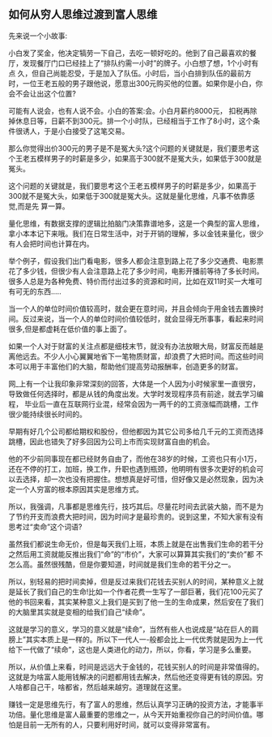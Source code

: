 ## 如何从穷人思维过渡到富人思维

先来说一个小故事:

小白发了奖金，他决定犒劳一下自己，去吃一顿好吃的。他到了自己最喜欢的餐厅，发现餐厅门口已经挂上了“排队约需一小时”的牌子。小白想了想，1个小时有点
久，但自己尚能忍受，于是加入了队伍。小时后，当小白排到队伍的最前方时，一位王老五般的男子跟他说，愿意出300元购买他的位置。如果你是小白，你会不会让出这个位置?

可能有人说会，也有人说不会。小白的答案:会。小白月薪约8000元， 扣税再除掉休息日等，日薪不到300元。排一个小时队，已经相当于工作了8小时，这个条件很诱人，于是小白接受了这笔交易。

那么你觉得出价300元的男子是不是冤大头?这个问题的关键就是，我们要思考这个王老五模样男子的时薪是多少，如果高于300就不是冤大头，如果低于300就是冤头。

这个问题的关键就是，我们要思考这个王老五模样男子的时薪是多少，如果高于300就不是冤大头，如果低于300就是冤大头。这就是量化思维，凡事不依靠感觉,而是先
算一算。

量化思维，有数据支撑的逻辑比拍脑门决策靠谱地多，这是一个典型的富人思维，拿小本本记下来哦。我们在日常生活中，对于开销的理解，多以金钱来量化，很少有人会把时间也计算在内。

举个例子，假设我们出门看电影，很多人都会注意到路上花了多少交通费、电影票花了多少钱，但很少有人会注意路上花了多少时间，电影开播前等待了多长时间。很多人总是为各种免费、特价而付出过多的资源和时间，比如在双11时买一大堆可有可无的东西.....

当一个人的单位时间价值较高时，就会更在意时间，并且会倾向于用金钱去置换时间。反过来说，当一个人的单位时间价值较低时，就会显得无所事事，看起来时间很多,但是都虚耗在低价值的事上面了。

如果一个人对于财富的关注点都是细枝末节，就没有办法放眼大局，财富反而越是离他远去。不少人小心翼翼地省下一笔物质财富，却浪费了大把时间。而这些时间本可以用于丰富他们的大脑，帮助他们提高劳动报酬率，创造更多的财富。

网_上有一个让我印象非常深刻的回答，大体是一个人因为小时候家里一直很穷，导致做任何选择时，都是从钱的角度出发。大学时发现程序员有前途，就去学习编程，
毕业后一直在互联网行业混，经常会因为一两千的的工资涨幅而跳槽，工作很少能持续很长时间的。

早期有好几个公司都给期权和股份，但他都因为其它公司多给几千元的工资而选择跳槽，因此也错失了好多回因为公司上市而实现财富自由的机会。

他的不少前同事现在都已经财务自由了，而他在38岁的时候，工资也只有小1万， 还在不停的打工，加班，换工作，升职也遇到瓶颈，他明明有很多次更好的机会可以去选择，却一次也没有把握住。想想真是好可惜，但好像又是必然现象，因为决定一个人穷富的根本原因其实是思维方式。

所以，我强调，凡事都是思维先行，技巧其后。尽量花时间去武装大脑，而不是为了节约开支而浪费大把时间，因为时间才是最珍贵的。说到这里，不知大家有没有思考过“卖命”这个词语?

虽然我们都说生命无价，但是每天我们上班，本质上就是在出售我们生命的若干分之然后用工资就能反推出我们“命”的“市价”，大家可以算算其实我们的“卖价”都
不怎么高。虽然很残酷，但是你要知道，时间就是我们生命的若干分之一。

所以，别轻易的把时间卖掉，但是反过来我们花钱去买别人的时间，某种意义上就是延长了我们自己的生命!比如一个作者花费一生写了一部巨著，我们花100元买了他的书回来看，其实某种意义上我们是买到了他一生的生命成果，然后安在了我们的大脑里其实就是变相的给我们自己“续命”。

这就是学习的意义，学习的意义就是“续命”，当然有些人也说成是“站在巨人的肩膀上”其实本质上是一样的。所以下一代人一-般都会比上一代优秀就是因为上一代给下一代做了“续命”，这也是人类进化的动力，所以，你看，学习是多么重要。

所以，从价值上来看，时间是远远大于金钱的，花钱买别人的时间是非常值得的。这就是为啥富人能用钱解决的问题都用钱去解决，然后他还变得更有钱的原因。穷人啥都自己干，啥都省，然后越来越穷。道理就在这里。

赚钱一定是思维先行，有了富人的思维，然后认真学习正确的投资方法，才能事半功倍。量化思维是富人最重要的思维之一，从今天开始重视你自己的时间价值。哪怕是目前一无所有的人，只要利用好时间，就可以变得非常富有。
